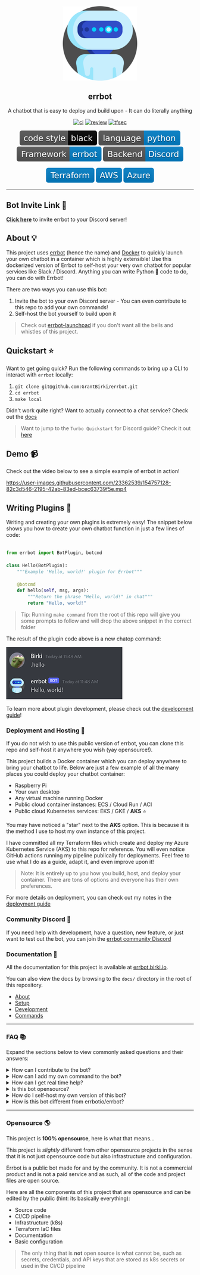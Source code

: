 <h2 align="center"><img src="docs/assets/errbot.png" alt="errbot" align="center" width="200px" /></h1>

<!--
<div>Icons made by <a href="https://www.freepik.com" title="Freepik">Freepik</a> from <a href="https://www.flaticon.com/" title="Flaticon">www.flaticon.com</a></div>
-->

<h2 align="center">errbot</h1>
<p align="center">
  A chatbot that is easy to deploy and build upon - It can do literally anything
</p>

<p align="center">
  <a href="https://github.com/GrantBirki/errbot/actions/workflows/ci.yml"><img src="https://github.com/GrantBirki/errbot/actions/workflows/ci.yml/badge.svg?event=push" alt="ci" height="18"></a>
  <a href="https://github.com/GrantBirki/errbot/actions/workflows/review.yml"><img src="https://github.com/GrantBirki/errbot/actions/workflows/review.yml/badge.svg?event=push" alt="review"/></a>
  <a href="https://github.com/GrantBirki/errbot/actions/workflows/tfsec.yml"><img src="https://github.com/GrantBirki/errbot/actions/workflows/tfsec.yml/badge.svg?event=push" alt="tfsec"/></a>
</p>

<p align="center">
  <img src="docs/assets/code-style-black.svg" alt="code style black"/>
  <img src="docs/assets/language-python-blue.svg" alt="language python"/>
  <img src="docs/assets/framework-errbot-blue.svg" alt="framework errbot"/>
  <img src="docs/assets/backend-discord-blue.svg" alt="backend discord"/>
</p>

<p align="center">
  <img src="docs/assets/terraform.svg" alt="terraform"/>
  <img src="docs/assets/aws.svg" alt="aws"/>
  <img src="docs/assets/azure.svg" alt="azure"/>
</p>

<hr>

## Bot Invite Link 🔗

[**Click here**](https://discord.com/api/oauth2/authorize?client_id=943402285680189511&permissions=36734976&scope=bot) to invite errbot to your Discord server!

## About 💡

This project uses [errbot](https://github.com/errbotio/errbot) (hence the name) and [Docker](https://www.docker.com/) to quickly launch your own chatbot in a container which is highly extensible! Use this dockerized version of Errbot to self-host your very own chatbot for popular services like Slack / Discord. Anything you can write Python 🐍 code to do, you can do with Errbot!

There are two ways you can use this bot:

1. Invite the bot to your own Discord server - You can even contribute to this repo to add your own commands!
2. Self-host the bot yourself to build upon it

> Check out [errbot-launchpad](https://github.com/GrantBirki/errbot-launchpad) if you don't want all the bells and whistles of this project.

## Quickstart ⭐

Want to get going quick? Run the following commands to bring up a CLI to interact with `errbot` locally:

1. `git clone git@github.com:GrantBirki/errbot.git`
2. `cd errbot`
3. `make local`

Didn't work quite right? Want to actually connect to a chat service? Check out the [docs](https://errbot.birki.io)

> Want to jump to the `Turbo Quickstart` for Discord guide? Check it out [here](https://errbot.birki.io/discord-turbo-quickstart/)

## Demo 📹

Check out the video below to see a simple example of errbot in action!

https://user-images.githubusercontent.com/23362539/154757128-82c3d546-2195-42ab-83ed-bcec63739f5e.mp4

## Writing Plugins 🧰

Writing and creating your own plugins is extremely easy! The snippet below shows you how to create your own chatbot function in just a few lines of code:

```python

from errbot import BotPlugin, botcmd

class Hello(BotPlugin):
    """Example 'Hello, world!' plugin for Errbot"""

    @botcmd
    def hello(self, msg, args):
        """Return the phrase "Hello, world!" in chat"""
        return "Hello, world!"
```

> Tip: Running `make command` from the root of this repo will give you some prompts to follow and will drop the above snippet in the correct folder

The result of the plugin code above is a new chatop command:

![Hello, World Example](docs/assets/hello-world-example.png)

To learn more about plugin development, please check out the [development guide](https://errbot.birki.io/development)!

### Deployment and Hosting 🚀

If you do not wish to use this public version of errbot, you can clone this repo and self-host it anywhere you wish (yay opensource!).

This project builds a Docker container which you can deploy anywhere to bring your chatbot to life. Below are just a few example of all the many places you could deploy your chatbot container:

- Raspberry Pi
- Your own desktop
- Any virtual machine running Docker
- Public cloud container instances: ECS / Cloud Run / ACI
- Public cloud Kubernetes services: EKS / GKE / **AKS** ⭐

You may have noticed a "star" next to the **AKS** option. This is because it is the method I use to host my own instance of this project.

I have committed all my Terraform files which create and deploy my Azure Kubernetes Service (AKS) to this repo for reference. You will even notice GitHub actions running my pipeline publically for deployments. Feel free to use what I do as a guide, adapt it, and even improve upon it!

> Note: It is entirely up to you how you build, host, and deploy your container. There are tons of options and everyone has their own preferences.

For more details on deployment, you can check out my notes in the [deployment guide](https://errbot.birki.io/deployment)

### Community Discord 💬

If you need help with development, have a question, new feature, or just want to test out the bot, you can join the [errbot community Discord](https://discord.gg/qvnxqyuVpM)

### Documentation 📖

All the documentation for this project is available at [errbot.birki.io](https://errbot.birki.io).

You can also view the docs by browsing to the `docs/` directory in the root of this repository.

- [About](https://errbot.birki.io)
- [Setup](https://errbot.birki.io/setup)
- [Development](https://errbot.birki.io/development)
- [Commands](https://errbot.birki.io/commands)

---

### FAQ 📚

Expand the sections below to view commonly asked questions and their answers:

<details>
<summary>How can I contribute to the bot?</summary>

Check out the [contributing guide](CONTRIBUTING.md)!

</details>

<details>
<summary>How can I add my own command to the bot?</summary>

Check out the [contributing guide](CONTRIBUTING.md)!

</details>

<details>
<summary>How can I get real time help?</summary>

Check out the community Discord server link mentioned above in this document

</details>

<details>
<summary>Is this bot opensource?</summary>

Yes! If you are reading this text that means you have landed on the errbot repo where all the code and project files are located.

Everything and I mean _everything_ is open source about this bot.

Feel free to open pull requests to make your own changes and they will be live anywhere and everywhere where the bot lives in Discord.

</details>

<details>
<summary>How do I self-host my own version of this bot?</summary>

This is covered in the public documentation: [errbot.birki.io](https://errbot.birki.io)

</details>

<details>
<summary>How is this bot different from errbotio/errbot?</summary>

[errbotio/errbot](https://github.com/errbotio/errbot) is a fantastic chatbot framework written in Python and it is the foundation of this project.

This project uses [errbotio/errbot](https://github.com/errbotio/errbot) for all of its chatbot related function calls, communicating with the Discord backend, and the majority of its configuration.

There are some differences between the two, however:

- This project adapts some custom code that errbotio/errbot does not currently support. This includes things like custom logging, banning users/servers, locking certain commands, etc
- The original framework of [errbotio/errbot](https://github.com/errbotio/errbot) has been Dockerized in this project

I kept the same name for this project and provided many links to the original framework as inspiration

</details>

---

### Opensource 🌎

This project is **100% opensource**, here is what that means...

This project is _slightly_ different from other opensource projects in the sense that it is not just opensource code but also infrastructure and configuration.

Errbot is a public bot made for and by the community. It is not a commercial product and is not a paid service and as such, all of the code and project files are open source.

Here are all the components of this project that are opensource and can be edited by the public (hint: its basically everything):

- Source code
- CI/CD pipeline
- Infrastructure (k8s)
- Terraform IaC files
- Documentation
- Basic configuration

> The only thing that is **not** open source is what cannot be, such as secrets, credentials, and API keys that are stored as k8s secrets or used in the CI/CD pipeline
